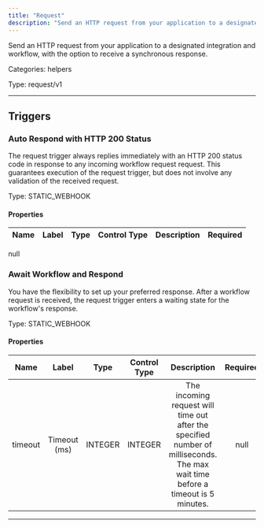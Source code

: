```yaml
---
title: "Request"
description: "Send an HTTP request from your application to a designated integration and workflow, with the option to receive a synchronous response."
---
```


Send an HTTP request from your application to a designated integration and workflow, with the option to receive a synchronous response.


Categories: helpers


Type: request/v1

<hr />






## Triggers


### Auto Respond with HTTP 200 Status
The request trigger always replies immediately with an HTTP 200 status code in response to any incoming workflow request request. This guarantees execution of the request trigger, but does not involve any validation of the received request.

Type: STATIC_WEBHOOK
#### Properties

|      Name       |      Label     |     Type     |     Control Type     |     Description     |     Required        |
|:--------------:|:--------------:|:------------:|:--------------------:|:-------------------:|:-------------------:|
null





### Await Workflow and Respond
You have the flexibility to set up your preferred response. After a workflow request is received, the request trigger enters a waiting state for the workflow's response.

Type: STATIC_WEBHOOK
#### Properties

|      Name       |      Label     |     Type     |     Control Type     |     Description     |     Required        |
|:--------------:|:--------------:|:------------:|:--------------------:|:-------------------:|:-------------------:|
| timeout | Timeout (ms) | INTEGER | INTEGER  |  The incoming request will time out after the specified number of milliseconds. The max wait time before a timeout is 5 minutes.  |  null  |





<hr />

